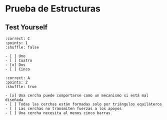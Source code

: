 
# Prueba de Estructuras

## Test Yourself

```{quiz} ¿Cuántos apoyos tiene esta estructura?
:correct: C
:points: 1
:shuffle: false

- [ ] Uno
- [ ] Cuatro
- [x] Dos
- [ ] Cinco
```

```{quiz} ¿Cuál de estas afirmaciones es correcta sobre las cerchas?
:correct: A
:points: 2
:shuffle: true

- [x] Una cercha puede comportarse como un mecanismo si está mal diseñada
- [ ] Todas las cerchas están formadas solo por triángulos equiláteros
- [ ] Las cerchas no transmiten fuerzas a los apoyos
- [ ] Una cercha necesita al menos cinco barras
```
